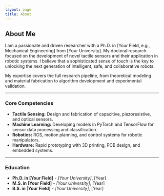 ```yaml
---
layout: page
title: About
---
```


## About Me

I am a passionate and driven researcher with a Ph.D. in [Your Field, e.g., Mechanical Engineering] from [Your University]. My doctoral research focused on the development of novel tactile sensors and their application in robotic systems. I believe that a sophisticated sense of touch is the key to unlocking the next generation of intelligent, safe, and collaborative robots.

My expertise covers the full research pipeline, from theoretical modeling and material fabrication to algorithm development and experimental validation.

---

### Core Competencies

* **Tactile Sensing:** Design and fabrication of capacitive, piezoresistive, and optical sensors.
* **Machine Learning:** Developing models in PyTorch and TensorFlow for sensor data processing and classification.
* **Robotics:** ROS, motion planning, and control systems for robotic manipulators.
* **Hardware:** Rapid prototyping with 3D printing, PCB design, and embedded systems.

---

### Education

* **Ph.D. in [Your Field]** - *[Your University]*, [Year]
* **M.S. in [Your Field]** - *[Your University]*, [Year]
* **B.S. in [Your Field]** - *[Your University]*, [Year]